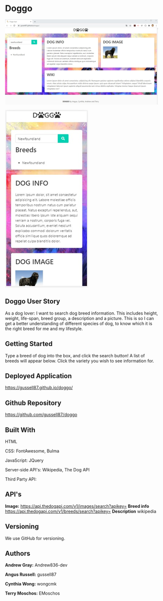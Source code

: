 # Doggo

![image](https://github.com/gussell87/doggo/blob/master/assets/doggo.jpg?raw=true)

![image](https://github.com/gussell87/doggo/blob/master/assets/doggoMobile.jpg?raw=true)


## Doggo User Story
As a dog lover: I want to search dog breed information. This includes height, weight, life-span, breed group, a description and a picture.
This is so I can get a better understanding of different species of dog, to know which it is the right breed for me and my lifestyle.


## Getting Started 
Type a breed of dog into the box, and click the search button! A list of breeds will appear below. Click the variety you wish to see information for.


## Deployed Application
https://gussell87.github.io/doggo/


## Github Repository
https://github.com/gussell87/doggo


## Built With
HTML

CSS: FontAwesome, Bulma

JavaScript: JQuery

Server-side API's: Wikipedia, The Dog API

Third Party API: 


## API's
**Image:** https://api.thedogapi.com/v1/images/search?apikey=
**Breed info** https://api.thedogapi.com/v1/breeds/search?apikey=
**Description** wikipedia

## Versioning
We use GitHub for versioning.


## Authors
**Andrew Gray:** Andrew836-dev

**Angus Russell:** gussell87

**Cynthia Wong:** wongcmk

**Terry Moschos:** EMoschos